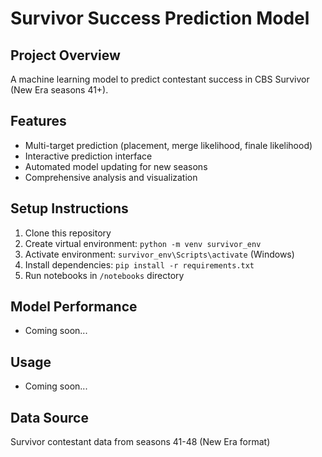 # Survivor Success Prediction Model

## Project Overview
A machine learning model to predict contestant success in CBS Survivor (New Era seasons 41+).

## Features
- Multi-target prediction (placement, merge likelihood, finale likelihood)
- Interactive prediction interface
- Automated model updating for new seasons
- Comprehensive analysis and visualization

## Setup Instructions
1. Clone this repository
2. Create virtual environment: `python -m venv survivor_env`
3. Activate environment: `survivor_env\Scripts\activate` (Windows)
4. Install dependencies: `pip install -r requirements.txt`
5. Run notebooks in `/notebooks` directory

## Model Performance
- Coming soon...

## Usage
- Coming soon...

## Data Source
Survivor contestant data from seasons 41-48 (New Era format)